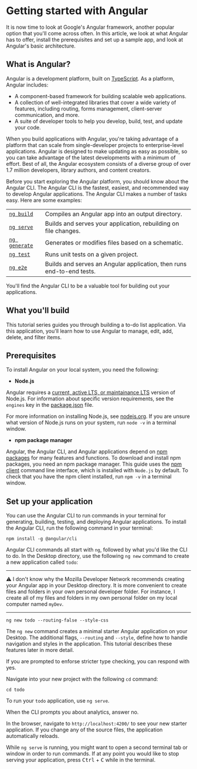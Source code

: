 # Getting started with Angular

It is now time to look at Google's Angular framework, another popular option that you'll come across often. In this article, we look at what Angular has to offer, install the prerequisites and set up a sample app, and look at Angular's basic architecture.

## What is Angular?

Angular is a development platform, built on [TypeScript](https://www.typescriptlang.org/). As a platform, Angular includes:

* A component-based framework for building scalable web applications.
* A collection of well-integrated libraries that cover a wide variety of features, including routing, forms management, client-server communication, and more.
* A suite of developer tools to help you develop, build, test, and update your code.

When you build applications with Angular, you're taking advantage of a platform that can scale from single-developer projects to enterprise-level applications. Angular is designed to make updating as easy as possible, so you can take advantage of the latest developments with a minimum of effort. Best of all, the Angular ecosystem consists of a diverse group of over 1.7 million developers, library authors, and content creators.

Before you start exploring the Angular platform, you should know about the Angular CLI. The Angular CLI is the fastest, easiest, and recommended way to develop Angular applications. The Angular CLI makes a number of tasks easy. Here are some examples:

|     |     |
| --- | --- |
| [`ng build`](https://angular.io/cli/build) | Compiles an Angular app into an output directory. |
| [`ng serve`](https://angular.io/cli/serve) | Builds and serves your application, rebuilding on file changes. |
| [`ng generate`](https://angular.io/cli/generate) | Generates or modifies files based on a schematic. |
| [`ng test`](https://angular.io/cli/test) | Runs unit tests on a given project. |
| [`ng e2e`](https://angular.io/cli/e2e) | Builds and serves an Angular application, then runs end-to-end tests. |

You'll find the Angular CLI to be a valuable tool for building out your applications.

## What you'll build

This tutorial series guides you through building a to-do list application. Via this application, you'll learn how to use Angular to manage, edit, add, delete, and filter items.

## Prerequisites

To install Angular on your local system, you need the following:

* **Node.js**

Angular requires a [current, active LTS, or maintainance LTS](https://nodejs.org/en/about/releases/) version of Node.js. For information about specific version requirements, see the `engines` key in the [package.json](https://unpkg.com/@angular/cli@12.2.9/package.json) file.

For more information on installing Node.js, see [nodejs.org](https://nodejs.org/en/). If you are unsure what version of Node.js runs on your system, run `node -v` in a terminal window.

* **npm package manager**

Angular, the Angular CLI, and Angular applications depend on [npm packages](https://docs.npmjs.com/about-npm) for many features and functions. To download and install npm packages, you need an npm package manager. This guide uses the [npm client](https://docs.npmjs.com/cli/v7/commands/npm-install) command line interface, which is installed with `Node.js` by default. To check that you have the npm client installed, run `npm -v` in a terminal window.

## Set up your application

You can use the Angular CLI to run commands in your terminal for generating, building, testing, and deploying Angular applications. To install the Angular CLI, run the following command in your terminal:
```
npm install -g @angular/cli
```
Angular CLI commands all start with `ng`, followed by what you'd like the CLI to do. In the Desktop directory, use the following `ng new` command to create a new application called `todo`:

<hr>

:warning: I don't know why the Mozilla Developer Network recommends creating your Angular app in your Desktop directory. It is more convenient to create files and folders in your own personal developer folder. For instance, I create all of my files and folders in my own personal folder on my local computer named `myDev`.

<hr>

```
ng new todo --routing-false --style-css
```
The `ng new` command creates a minimal starter Angular application on your Desktop. The additional flags, `--routing` and `--style`, define how to handle navigation and styles in the application. This tutorial describes these features later in more detail.

If you are prompted to enforse stricter type checking, you can respond with yes.

Navigate into your new project with the following `cd` command:
```
cd todo
```
To run your `todo` application, use `ng serve`.

When the CLI prompts you about analytics, answer no.

In the browser, navigate to `http://localhost:4200/` to see your new starter application. If you change any of the source files, the application automatically reloads.

While `ng serve` is running, you might want to open a second terminal tab or window in order to run commands. If at any point you would like to stop serving your application, press <kbd>Ctrl</kbd> + <kbd>C</kbd> while in the terminal.